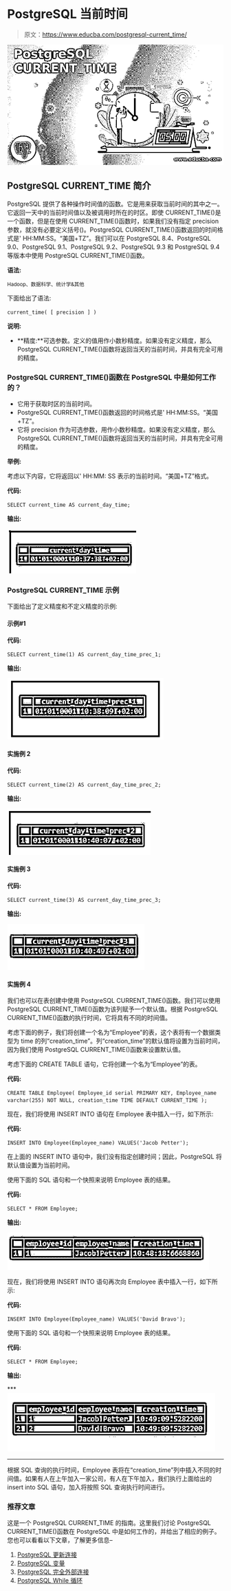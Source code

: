 # PostgreSQL 当前时间

> 原文：<https://www.educba.com/postgresql-current_time/>

![PostgreSQL CURRENT_TIME](img/c09c99ad28c8407355c834bc8eff3aad.png)



## PostgreSQL CURRENT_TIME 简介

PostgreSQL 提供了各种操作时间值的函数。它是用来获取当前时间的其中之一。它返回一天中的当前时间值以及被调用时所在的时区。即使 CURRENT_TIME()是一个函数，但是在使用 CURRENT_TIME()函数时，如果我们没有指定 precision 参数，就没有必要定义括号()。PostgreSQL CURRENT_TIME()函数返回的时间格式是' HH:MM:SS。“美国+TZ”。我们可以在 PostgreSQL 8.4、PostgreSQL 9.0、PostgreSQL 9.1、PostgreSQL 9.2、PostgreSQL 9.3 和 PostgreSQL 9.4 等版本中使用 PostgreSQL CURRENT_TIME()函数。

**语法:**

<small>Hadoop、数据科学、统计学&其他</small>

下面给出了语法:

`current_time( [ precision ] )`

**说明:**

*   **精度:**可选参数。定义的值用作小数秒精度。如果没有定义精度，那么 PostgreSQL CURRENT_TIME()函数将返回当天的当前时间，并具有完全可用的精度。

### PostgreSQL CURRENT_TIME()函数在 PostgreSQL 中是如何工作的？

*   它用于获取时区的当前时间。
*   PostgreSQL CURRENT_TIME()函数返回的时间格式是' HH:MM:SS。“美国+TZ”。
*   它将 precision 作为可选参数，用作小数秒精度。如果没有定义精度，那么 PostgreSQL CURRENT_TIME()函数将返回当天的当前时间，并具有完全可用的精度。

**举例:**

考虑以下内容，它将返回以' HH:MM: SS 表示的当前时间。“美国+TZ”格式。

**代码:**

`SELECT current_time AS current_day_time;`

**输出:**

![PostgreSQL CURRENT_TIME 1](img/efa924f9839ae8930ccf24e09d7c8b1f.png)



### PostgreSQL CURRENT_TIME 示例

下面给出了定义精度和不定义精度的示例:

#### 示例#1

**代码:**

`SELECT current_time(1) AS current_day_time_prec_1;`

**输出:**

![PostgreSQL CURRENT_TIME 2](img/69add5dd5dccdbf880cd7ee37ffd7b76.png)



#### 实施例 2

**代码:**

`SELECT current_time(2) AS current_day_time_prec_2;`

**输出:**

![AS current_day_time_prec_2;](img/e149bb5e75f16f469556db3f18a33c6d.png)



#### 实施例 3

**代码:**

`SELECT current_time(3) AS current_day_time_prec_3;`

**输出:**

![AS current_day_time_prec_3;](img/3ed865c52f805864c3e51aa032610a0c.png)



#### 实施例 4

我们也可以在表创建中使用 PostgreSQL CURRENT_TIME()函数。我们可以使用 PostgreSQL CURRENT_TIME()函数为该列赋予一个默认值。根据 PostgreSQL CURRENT_TIME()函数的执行时间，它将具有不同的时间值。

考虑下面的例子，我们将创建一个名为“Employee”的表，这个表将有一个数据类型为 time 的列“creation_time”。列“creation_time”的默认值将设置为当前时间，因为我们使用 PostgreSQL CURRENT_TIME()函数来设置默认值。

考虑下面的 CREATE TABLE 语句，它将创建一个名为“Employee”的表。

**代码:**

`CREATE TABLE Employee(
Employee_id serial PRIMARY KEY,
Employee_name varchar(255) NOT NULL,
creation_time TIME DEFAULT CURRENT_TIME
);`

现在，我们将使用 INSERT INTO 语句在 Employee 表中插入一行，如下所示:

**代码:**

`INSERT INTO Employee(Employee_name)
VALUES('Jacob Petter');`

在上面的 INSERT INTO 语句中，我们没有指定创建时间；因此，PostgreSQL 将默认值设置为当前时间。

使用下面的 SQL 语句和一个快照来说明 Employee 表的结果。

**代码:**

`SELECT * FROM Employee;`

**输出:**

![PostgreSQL CURRENT_TIME 5](img/fb3b6afb460c10cc1b7e17a33c4b3526.png)



现在，我们将使用 INSERT INTO 语句再次向 Employee 表中插入一行，如下所示:

**代码:**

`INSERT INTO Employee(Employee_name)
VALUES('David Bravo');`

使用下面的 SQL 语句和一个快照来说明 Employee 表的结果。

**代码:**

`SELECT * FROM Employee;`

**输出:**

***![SELECT * FROM Employee;](img/bc0af40ff9098cd45eea00e99e3b90a3.png)

*** 

根据 SQL 查询的执行时间，Employee 表将在“creation_time”列中插入不同的时间值。如果有人在上午加入一家公司，有人在下午加入，我们执行上面给出的 insert into SQL 语句，加入将按照 SQL 查询执行时间进行。

### 推荐文章

这是一个 PostgreSQL CURRENT_TIME 的指南。这里我们讨论 PostgreSQL CURRENT_TIME()函数在 PostgreSQL 中是如何工作的，并给出了相应的例子。您也可以看看以下文章，了解更多信息–

1.  [PostgreSQL 更新连接](https://www.educba.com/postgresql-update-join/)
2.  [PostgreSQL 变量](https://www.educba.com/postgresql-variables/)
3.  [PostgreSQL 完全外部连接](https://www.educba.com/postgresql-full-outer-join/)
4.  [PostgreSQL While 循环](https://www.educba.com/postgresql-while-loop/)